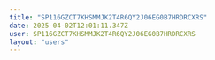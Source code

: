 ```yaml
---
title: "SP116GZCT7KHSMMJK2T4R6QY2J06EG0B7HRDRCXRS"
date: 2025-04-02T12:01:11.347Z
user: SP116GZCT7KHSMMJK2T4R6QY2J06EG0B7HRDRCXRS
layout: "users"
---
```

    